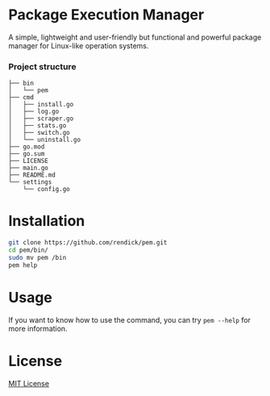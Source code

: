 # Package Execution Manager

A simple, lightweight and user-friendly but functional and powerful package manager for Linux-like operation systems.

### Project structure

```
├── bin
│   └── pem
├── cmd
│   ├── install.go
│   ├── log.go
│   ├── scraper.go
│   ├── stats.go
│   ├── switch.go
│   └── uninstall.go
├── go.mod
├── go.sum
├── LICENSE
├── main.go
├── README.md
└── settings
    └── config.go
```

# Installation

```sh
git clone https://github.com/rendick/pem.git
cd pem/bin/
sudo mv pem /bin
pem help 
```

# Usage

If you want to know how to use the command, you can try `pem --help` for more information.

# License

[MIT License](https://opensource.org/license/mit/)
